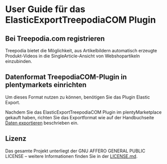 
# User Guide für das ElasticExportTreepodiaCOM Plugin

<div class="container-toc"></div>

## Bei Treepodia.com registrieren

Treepodia bietet die Möglichkeit, aus Artikelbildern automatisch erzeugte Produkt-Videos in die SingleArticle-Ansicht von Webshopartikeln einzubinden.

## Datenformat TreepodiaCOM-Plugin in plentymarkets einrichten

Um dieses Format nutzen zu können, benötigen Sie das Plugin Elastic Export.

Nachdem Sie das ElasticExportTreepodiaCOM Plugin im plentyMarketplace gekauft haben, richten Sie das Exportformat wie auf der Handbuchseite [Daten exportieren](https://www.plentymarkets.eu/handbuch/datenaustausch/daten-exportieren/#4) beschrieben ein.

## Lizenz

Das gesamte Projekt unterliegt der GNU AFFERO GENERAL PUBLIC LICENSE – weitere Informationen finden Sie in der [LICENSE.md](https://github.com/plentymarkets/plugin-elastic-export-twenga-com/blob/master/LICENSE.md).
